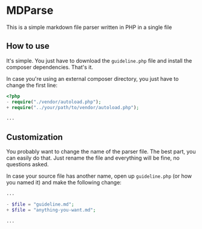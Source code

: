# MDParse

This is a simple markdown file parser written in PHP in a single file

## How to use

It's simple. You just have to download the `guideline.php` file and install the composer dependencies. That's it.

In case you're using an external composer directory, you just have to change the first line:
```php
<?php
- require("./vendor/autoload.php");
+ require("../your/path/to/vendor/autoload.php");

...
```

## Customization

You probably want to change the name of the parser file. The best part, you can easily do that. Just rename the file and everything will be fine, no questions asked.

In case your source file has another name, open up `guideline.php` (or how you named it) and make the following change:
```php
...

- $file = "guideline.md";
+ $file = "anything-you-want.md";

...
```
